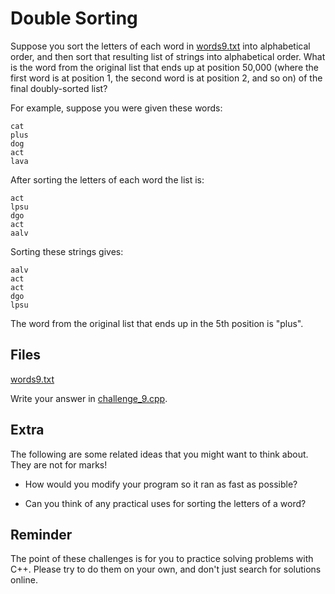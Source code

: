 # Double Sorting

Suppose you sort the letters of each word in [words9.txt](words9.txt) into
alphabetical order, and then sort that resulting list of strings into
alphabetical order. What is the word from the original list that ends up at
position 50,000 (where the first word is at position 1, the second word is at
position 2, and so on) of the final doubly-sorted list?

For example, suppose you were given these words:
```
cat
plus
dog
act
lava
```

After sorting the letters of each word the list is:
```
act
lpsu
dgo
act
aalv
```

Sorting these strings gives:
```
aalv
act
act
dgo
lpsu
```

The word from the original list that ends up in the 5th position is "plus".


## Files

[words9.txt](words9.txt)

Write your answer in [challenge_9.cpp](challenge_9.cpp).


## Extra

The following are some related ideas that you might want to think about. They
are not for marks!

- How would you modify your program so it ran as fast as possible?

- Can you think of any practical uses for sorting the letters of a word?


## Reminder

The point of these challenges is for you to practice solving problems with
C++. Please try to do them on your own, and don't just search for solutions
online.
